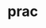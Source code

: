 # prac

[![<CircleCI>](https://circleci.com/gh/quisis/prac.svg?style=svg)](https://app.circleci.com/pipelines/github/quisis/prac)
 
